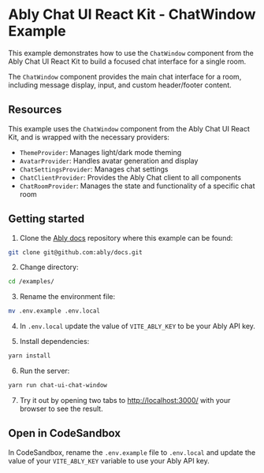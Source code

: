 # Ably Chat UI React Kit - ChatWindow Example

This example demonstrates how to use the `ChatWindow` component from the Ably Chat UI React Kit to build a focused chat interface for a single room.

The `ChatWindow` component provides the main chat interface for a room, including message display, input, and custom header/footer content.

## Resources

This example uses the `ChatWindow` component from the Ably Chat UI React Kit, and is wrapped with the necessary providers:

- `ThemeProvider`: Manages light/dark mode theming
- `AvatarProvider`: Handles avatar generation and display
- `ChatSettingsProvider`: Manages chat settings
- `ChatClientProvider`: Provides the Ably Chat client to all components
- `ChatRoomProvider`: Manages the state and functionality of a specific chat room

## Getting started

1. Clone the [Ably docs](https://github.com/ably/docs) repository where this example can be found:

  ```sh
  git clone git@github.com:ably/docs.git
  ```

2. Change directory:

  ```sh
  cd /examples/
  ```

3. Rename the environment file:

  ```sh
  mv .env.example .env.local
  ```

4. In `.env.local` update the value of `VITE_ABLY_KEY` to be your Ably API key.

5. Install dependencies:

  ```sh
  yarn install
  ```

6. Run the server:

  ```sh
  yarn run chat-ui-chat-window
  ```

7. Try it out by opening two tabs to [http://localhost:3000/](http://localhost:3000/) with your browser to see the result.

## Open in CodeSandbox

In CodeSandbox, rename the `.env.example` file to `.env.local` and update the value of your `VITE_ABLY_KEY` variable to use your Ably API key.
